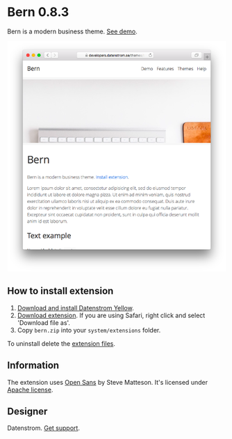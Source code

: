 Bern 0.8.3
==========
Bern is a modern business theme. [See demo](https://developers.datenstrom.se/themes/bern).

<p align="center"><img src="bern-screenshot.png?raw=true" alt="Screenshot"></p>

## How to install extension

1. [Download and install Datenstrom Yellow](https://github.com/datenstrom/yellow/).
2. [Download extension](https://github.com/datenstrom/yellow-extensions/raw/master/zip/bern.zip). If you are using Safari, right click and select 'Download file as'.
3. Copy `bern.zip` into your `system/extensions` folder.

To uninstall delete the [extension files](extension.ini).

## Information

The extension uses [Open Sans](http://www.opensans.com) by Steve Matteson. It's licensed under [Apache license](https://opensource.org/licenses/Apache-2.0).

## Designer

Datenstrom. [Get support](https://developers.datenstrom.se/help/support).
